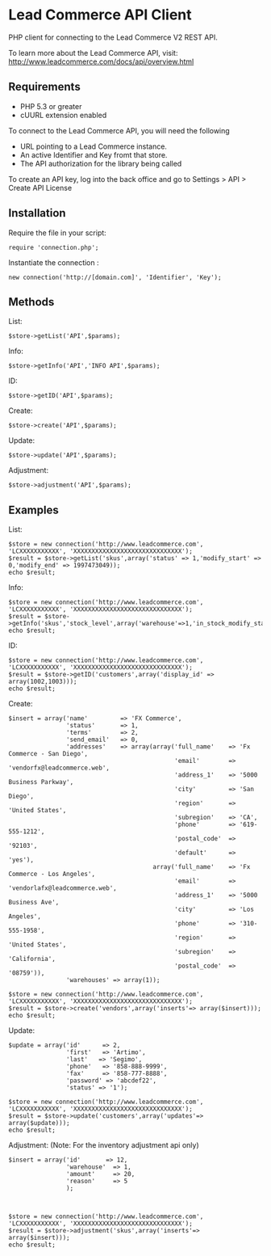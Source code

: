 Lead Commerce API Client
======================

PHP client for connecting to the Lead Commerce V2 REST API.

To learn more about the Lead Commerce API, visit:
http://www.leadcommerce.com/docs/api/overview.html

Requirements
------------

- PHP 5.3 or greater
- cUURL extension enabled

To connect to the Lead Commerce API, you will need the following

- URL pointing to a Lead Commerce instance.
- An active Identifier and Key fromt that store.
- The API authorization for the library being called

To create an API key, log into the back office and go to Settings > API > Create API License

Installation
------------

Require the file in your script:

```
require 'connection.php';
```


Instantiate the connection :

```
new connection('http://[domain.com]', 'Identifier', 'Key');
```


Methods
---------------------------------

List:
```
$store->getList('API',$params);
```

Info:
```
$store->getInfo('API','INFO API',$params);

```
ID:
```
$store->getID('API',$params);
```

Create:
```
$store->create('API',$params);
```

Update:
```
$store->update('API',$params);
```

Adjustment:
```
$store->adjustment('API',$params);
```

Examples
---------------------------------
List:
```
$store = new connection('http://www.leadcommerce.com', 'LCXXXXXXXXXXX', 'XXXXXXXXXXXXXXXXXXXXXXXXXXXXXX');
$result = $store->getList('skus',array('status' => 1,'modify_start' => 0,'modify_end' => 1997473049));
echo $result;
```

Info:
```
$store = new connection('http://www.leadcommerce.com', 'LCXXXXXXXXXXX', 'XXXXXXXXXXXXXXXXXXXXXXXXXXXXXX');
$result = $store->getInfo('skus','stock_level',array('warehouse'=>1,'in_stock_modify_start'=>0,'in_stock_modify_end'=>1997473049,'low_inventory'=>false));
echo $result;
```

ID:
```
$store = new connection('http://www.leadcommerce.com', 'LCXXXXXXXXXXX', 'XXXXXXXXXXXXXXXXXXXXXXXXXXXXXX');
$result = $store->getID('customers',array('display_id' => array(1002,1003)));
echo $result;
```

Create:
```
$insert = array('name'         => 'FX Commerce',
                'status'       => 1,
                'terms'        => 2,
                'send_email'   => 0,
                'addresses'    => array(array('full_name'    => 'Fx Commerce - San Diego',
                                              'email'        => 'vendorfx@leadcommerce.web',
                                              'address_1'    => '5000 Business Parkway',
                                              'city'         => 'San Diego',
                                              'region'       => 'United States',
                                              'subregion'    => 'CA',
                                              'phone'        => '619-555-1212',
                                              'postal_code'  => '92103',
                                              'default'      => 'yes'),
                                        array('full_name'    => 'Fx Commerce - Los Angeles',
                                              'email'        => 'vendorlafx@leadcommerce.web',
                                              'address_1'    => '5000 Business Ave',
                                              'city'         => 'Los Angeles',
                                              'phone'        => '310-555-1958',
                                              'region'       => 'United States',
                                              'subregion'    => 'California',
                                              'postal_code'  => '08759')),
                'warehouses' => array(1));

$store = new connection('http://www.leadcommerce.com', 'LCXXXXXXXXXXX', 'XXXXXXXXXXXXXXXXXXXXXXXXXXXXXX');
$result = $store->create('vendors',array('inserts'=> array($insert)));
echo $result;
```

Update:
```
$update = array('id'      => 2,
                'first'   => 'Artimo',
				'last'   => 'Segimo',
                'phone'   => '858-888-9999',
			    'fax'     => '858-777-8888',
				'password' => 'abcdef22',
				'status' => '1');
				        
$store = new connection('http://www.leadcommerce.com', 'LCXXXXXXXXXXX', 'XXXXXXXXXXXXXXXXXXXXXXXXXXXXXX');
$result = $store->update('customers',array('updates'=> array($update)));
echo $result;
```

Adjustment: (Note: For the inventory adjustment api only)
```
$insert = array('id'       => 12,
                'warehouse'  => 1,
                'amount'     => 20,
                'reason'     => 5
                );



$store = new connection('http://www.leadcommerce.com', 'LCXXXXXXXXXXX', 'XXXXXXXXXXXXXXXXXXXXXXXXXXXXXX');
$result = $store->adjustment('skus',array('inserts'=> array($insert)));
echo $result;
```
